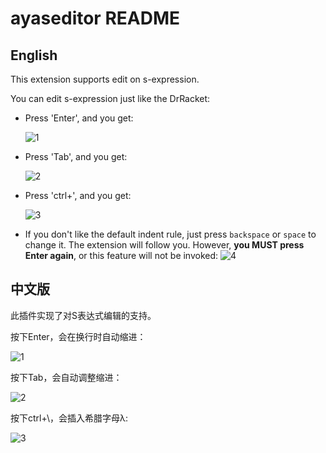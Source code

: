# ayaseditor README

## English

This extension supports edit on s-expression.

You can edit s-expression just like the DrRacket:

- Press 'Enter', and you get:

  ![1](https://pic.downk.cc/item/5f7b0e2c160a154a67b208ca.gif)

- Press 'Tab', and you get:

  ![2](https://pic.downk.cc/item/5f7b0ecf160a154a67b22c0f.gif)

- Press 'ctrl+\', and you get:

  ![3](https://pic.downk.cc/item/5f7b0fb9160a154a67b26540.gif)

- If you don't like the default indent rule, just press `backspace` or `space` to change it. The extension will follow you. However, **you MUST press Enter again**, or this feature will not be invoked:
  ![4](https://pic.downk.cc/item/5f8270c31cd1bbb86b0de89f.gif)

## 中文版

此插件实现了对S表达式编辑的支持。

按下Enter，会在换行时自动缩进：

![1](https://pic.downk.cc/item/5f7b0e2c160a154a67b208ca.gif)

按下Tab，会自动调整缩进：

![2](https://pic.downk.cc/item/5f7b0ecf160a154a67b22c0f.gif)

按下ctrl+\，会插入希腊字母λ:

![3](https://pic.downk.cc/item/5f7b0fb9160a154a67b26540.gif)